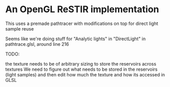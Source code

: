 
# An OpenGL ReSTIR implementation

This uses a premade pathtracer with modifications on top for direct light sample reuse

Seems like we're doing stuff for "Analytic lights" in "DirectLight" in pathtrace.glsl, around line 216


TODO:

the texture needs to be of arbitrary sizing to store the reservoirs across textures
We need to figure out what needs to be stored in the reservoirs (light samples) and then edit how much the texture and how its accessed in GLSL
